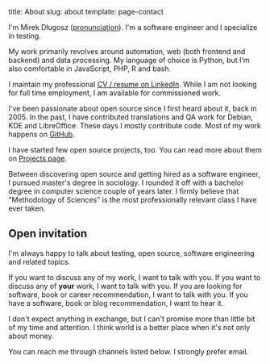 title: About
slug: about
template: page-contact

I'm Mirek Długosz ([pronunciation]({filename}/pages/name-pronunciation.md)). I'm a software engineer and I specialize in testing.

My work primarily revolves around automation, web (both frontend and backend) and data processing. My language of choice is Python, but I'm also comfortable in JavaScript, PHP, R and bash.

I maintain my professional [CV / resume on LinkedIn](https://www.linkedin.com/in/mirekdlugosz/en). While I am not looking for full time employment, I am available for commissioned work.

I've been passionate about open source since I first heard about it, back in 2005. In the past, I have contributed translations and QA work for Debian, KDE and LibreOffice. These days I mostly contribute code. Most of my work happens on [GitHub](https://github.com/mirekdlugosz).

I have started few open source projects, too. You can read more about them on [Projects page]({filename}/pages/projects.md).

Between discovering open source and getting hired as a software engineer, I pursued master's degree in sociology. I rounded it off with a bachelor degree in computer science couple of years later. I firmly believe that "Methodology of Sciences" is the most professionally relevant class I have ever taken.

## Open invitation

I'm always happy to talk about testing, open source, software engineering and related topics.

If you want to discuss any of my work, I want to talk with you.
If you want to discuss any of **your** work, I want to talk with you.
If you are looking for software, book or career recommendation, I want to talk with you.
If you have a software, book or blog recommendation, I want to hear it.

I don't expect anything in exchange, but I can't promise more than little bit of my time and attention. I think world is a better place when it's not only about money.

You can reach me through channels listed below. I strongly prefer email.
